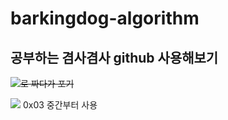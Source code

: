 # barkingdog-algorithm
 
## 공부하는 겸사겸사 github 사용해보기
~~<img src="https://img.shields.io/badge/C-61DAFB?style=flat-square&logo=C&logoColor=white"/>로 짜다가 포기~~

<img src="https://img.shields.io/badge/Python-3776AB?style=flat-square&logo=Python&logoColor=white"/> 0x03 중간부터 사용

